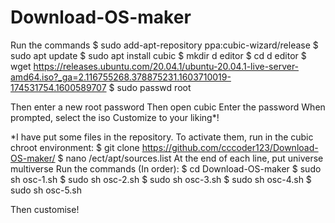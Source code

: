 # Download-OS-maker
Run the commands
$ sudo add-apt-repository ppa:cubic-wizard/release
$ sudo apt update
$ sudo apt install cubic
$ mkdir d editor
$ cd d editor
$ wget https://releases.ubuntu.com/20.04.1/ubuntu-20.04.1-live-server-amd64.iso?_ga=2.116755268.378875231.1603710019-174531754.1600589707
$ sudo passwd root

Then enter a new root password
Then open cubic
Enter the password
When prompted, select the iso
Customize to your liking*!


*I have put some files in the repository.
To activate them, run in the cubic chroot environment:
$ git clone https://github.com/cccoder123/Download-OS-maker/
$ nano /ect/apt/sources.list
At the end of each line, put universe multiverse
Run the commands (In order):
$ cd Download-OS-maker
$ sudo sh osc-1.sh
$ sudo sh osc-2.sh
$ sudo sh osc-3.sh
$ sudo sh osc-4.sh
$ sudo sh osc-5.sh

Then customise!
